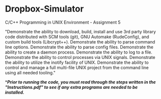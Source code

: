 # Dropbox-Simulator

C/C++ Programming in UNIX Environment - Assignment 5

"Demonstrate the ability to download, build, install and use 3rd party library code distributed with SCM tools (git), GNU Automake (RudeConfig), and custom build tools (Libcrypt++). Demonstrate the ability to parse command line options. Demonstrate the ability to parse config files. Demonstrate the ability to create a daemon process. Demonstrate the ability to log to a file. Demonstrate the ability to control processes via UNIX signals. Demonstrate the ability to utilize the inotify facility of UNIX. Demonstrate the ability to control and manage a full multi-file UNIX project from the command line using all needed tooling."

*_**Prior to running the code, you must read through the steps written in the "Instructions.pdf" to see if any extra programs are needed to be installed.**_

